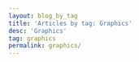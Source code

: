 ```yaml
---
layout: blog_by_tag
title: 'Articles by tag: Graphics'
desc: 'Graphics'
tag: graphics
permalink: graphics/
---
```

